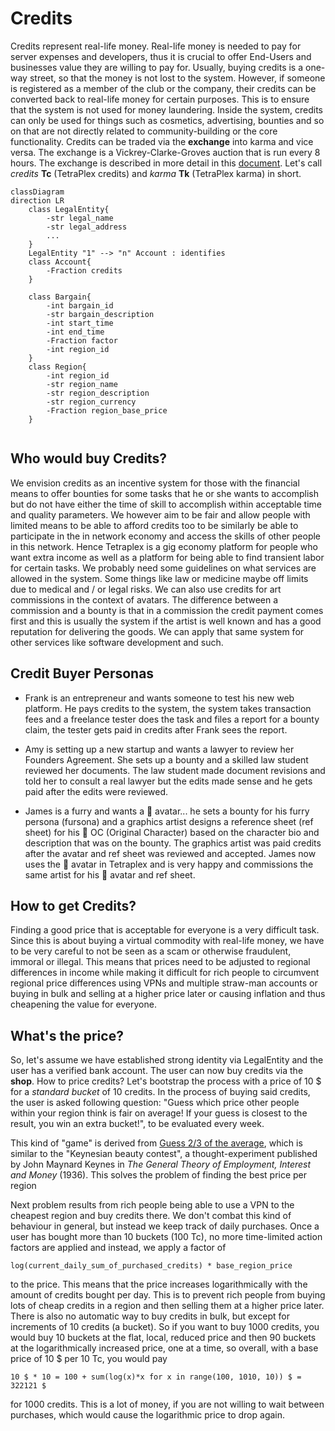 # Credits
Credits represent real-life money. Real-life money is needed to pay for server expenses and developers, thus it is crucial to offer End-Users and businesses value they are willing to pay for. Usually, buying credits is a one-way street, so that the money is not lost to the system. However, if someone is registered as a member of the club or the company, their credits can be converted back to real-life money for certain purposes. This is to ensure that the system is not used for money laundering. Inside the system, credits can only be used for things such as cosmetics, advertising, bounties and so on that are not directly related to community-building or the core functionality.
Credits can be traded via the **exchange** into karma and vice versa. The exchange is a Vickrey-Clarke-Groves auction that is run every 8 hours. The exchange is described in more detail in this [document](https://github.com/TetraPlex-org/basics/blob/main/Documentation/technical/exchange.md).
Let's call *credits* **Tc** (TetraPlex credits) and *karma* **Tk** (TetraPlex karma) in short.

```mermaid
classDiagram
direction LR
    class LegalEntity{
        -str legal_name
        -str legal_address
        ...
    }
    LegalEntity "1" --> "n" Account : identifies
    class Account{
        -Fraction credits
    }

    class Bargain{
        -int bargain_id
        -str bargain_description
        -int start_time
        -int end_time
        -Fraction factor
        -int region_id
    }
    class Region{
        -int region_id
        -str region_name
        -str region_description
        -str region_currency
        -Fraction region_base_price
    }


```

## Who would buy Credits?
We envision credits as an incentive system for those with the financial means to offer bounties for some tasks that he or she wants to accomplish but do not have either the time of skill to accomplish within acceptable time and quality parameters. We however aim to be fair and allow people with limited means to be able to afford credits too to be similarly be able to participate in the in network economy and access the skills of other people in this network. Hence Tetraplex is a gig economy platform for people who want extra income as well as a platform for being able to find transient labor for certain tasks. We probably need some guidelines on what services are allowed in the system. Some things like law or medicine maybe off limits due to medical and / or legal risks.
We can also use credits for art commissions in the context of avatars. The difference between a commission and a bounty is that in a commission the credit payment comes first and this is usually the system if the artist is well known and has a good reputation for delivering the goods. We can apply that same system for other services like software development and such.

## Credit Buyer Personas
* Frank is an entrepreneur and wants someone to test his new web platform. He pays credits to the system, the system takes transaction fees and a freelance tester does the task and files a report for a bounty claim, the tester gets paid in credits after Frank sees the report.

* Amy is setting up a new startup and wants a lawyer to review her Founders Agreement. She sets up a bounty and a skilled law student reviewed her documents. The law student made document revisions and told her to consult a real lawyer but the edits made sense and he gets paid after the edits were reviewed.

* James is a furry and wants a :bear: avatar... he sets a bounty for his furry persona (fursona) and a graphics artist designs a reference sheet (ref sheet) for his :bear: OC (Original Character) based on the character bio and description that was on the bounty. The graphics artist was paid credits after the avatar and ref sheet was reviewed and accepted. James now uses the :bear: avatar in Tetraplex and is very happy and commissions the same artist for his 🦝 avatar and ref sheet.


## How to get Credits?
Finding a good price that is acceptable for everyone is a very difficult task. Since this is about buying a virtual commodity with real-life money, we have to be very careful to not be seen as a scam or otherwise fraudulent, immoral or illegal. This means that prices need to be adjusted to regional differences in income while making it difficult for rich people to circumvent regional price differences using VPNs and multiple straw-man accounts or buying in bulk and selling at a higher price later or causing inflation and thus cheapening the value for everyone.


## What's the price?
So, let's assume we have established strong identity via LegalEntity and the user has a verified bank account. The user can now buy credits via the **shop**. How to price credits? Let's bootstrap the process with a price of 10 $ for a *standard bucket* of 10 credits. In the process of buying said credits, the user is asked following question: "Guess which price other people within your region think is fair on average! If your guess is closest to the result, you win an extra bucket!", to be evaluated every week.

This kind of "game" is derived from [Guess 2/3 of the average](https://en.wikipedia.org/wiki/Guess_2/3_of_the_average), which is similar to the "Keynesian beauty contest", a thought-experiment published by John Maynard Keynes in *The General Theory of Employment, Interest and Money* (1936). This solves the problem of finding the best price per region

Next problem results from rich people being able to use a VPN to the cheapest region and buy credits there. We don't combat this kind of behaviour in general, but instead we keep track of daily purchases. Once a user has bought more than 10 buckets (100 Tc), no more time-limited action factors are applied and instead, we apply a factor of

    log(current_daily_sum_of_purchased_credits) * base_region_price

to the price. This means that the price increases logarithmically with the amount of credits bought per day. This is to prevent rich people from buying lots of cheap credits in a region and then selling them at a higher price later. There is also no automatic way to buy credits in bulk, but except for increments of 10 credits (a bucket). So if you want to buy 1000 credits, you would buy 10 buckets at the flat, local, reduced price and then 90 buckets at the logarithmically increased price, one at a time, so overall, with a base price of 10 $ per 10 Tc, you would pay

    10 $ * 10 = 100 + sum(log(x)*x for x in range(100, 1010, 10)) $ = 322121 $

for 1000 credits. This is a lot of money, if you are not willing to wait between purchases, which would cause the logarithmic price to drop again.
